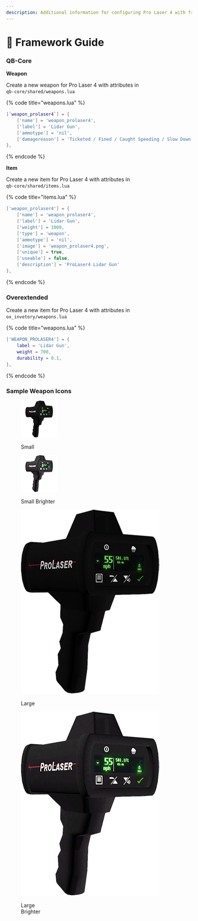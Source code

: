```yaml
---
description: Additional information for configuring Pro Laser 4 with frameworks.
---
```


# 📩 Framework Guide

### QB-Core

**Weapon**

Create a new weapon for Pro Laser 4 with attributes in \
`qb-core/shared/weapons.lua`

{% code title="weapons.lua" %}
```lua
[`weapon_prolaser4`] = { 
    ['name'] = 'weapon_prolaser4',
    ['label'] = 'Lidar Gun',
    ['ammotype'] = 'nil',
    ['damagereason'] = 'Ticketed / Fined / Caught Speeding / Slow Down'
},
```
{% endcode %}

**Item**

Create a new item for Pro Laser 4 with attributes in \
`qb-core/shared/items.lua`

{% code title="items.lua" %}
```lua
['weapon_prolaser4'] = {
    ['name'] = 'weapon_prolaser4',
    ['label'] = 'Lidar Gun',
    ['weight'] = 1000,
    ['type'] = 'weapon',
    ['ammotype'] = 'nil',
    ['image'] = 'weapon_prolaser4.png',
    ['unique'] = true,
    ['useable'] = false,
    ['description'] = 'ProLaser4 Lidar Gun'
},
```
{% endcode %}

### Overextended

Create a new item for Pro Laser 4 with attributes in \
`ox_invetory/weapons.lua`

{% code title="weapons.lua" %}
```lua
['WEAPON_PROLASER4'] = {
	label = 'Lidar Gun',
	weight = 700,
	durability = 0.1,
},
```
{% endcode %}

### Sample Weapon Icons

<div>

<figure><img src="../.gitbook/assets/framework_icon (1).png" alt=""><figcaption><p>Small</p></figcaption></figure>

 

<figure><img src="../.gitbook/assets/framework_icon_brighter (2).png" alt=""><figcaption><p>Small Brighter</p></figcaption></figure>

 

<figure><img src="../.gitbook/assets/framework_icon_large.png" alt=""><figcaption><p>Large</p></figcaption></figure>

 

<figure><img src="../.gitbook/assets/framework_icon_large_brighter.png" alt=""><figcaption><p>Large<br>Brighter</p></figcaption></figure>

</div>
